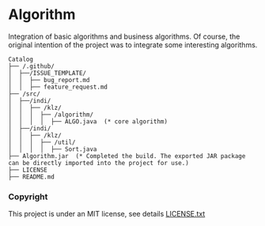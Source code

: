 # Algorithm
Integration of basic algorithms and business algorithms. Of course, the original intention of the project was to integrate some interesting algorithms.


```
Catalog 
├── /.github/
│  ├──/ISSUE_TEMPLATE/
│  │  ├── bug_report.md
│  │  ├── feature_request.md
├── /src/
│  ├──/indi/
│  │  ├── /klz/
│  │  │  ├── /algorithm/
│  │  │  │  ├── ALGO.java  (* core algorithm)
│  ├──/indi/
│  │  ├── /klz/
│  │  │  ├── /util/
│  │  │  │  ├── Sort.java
├── Algorithm.jar  (* Completed the build. The exported JAR package can be directly imported into the project for use.)
├── LICENSE
├── README.md
```


### Copyright
This project is under an MIT license, see details [LICENSE.txt](https://github.com/KLZ98/Algorithm/blob/main/LICENSE)
